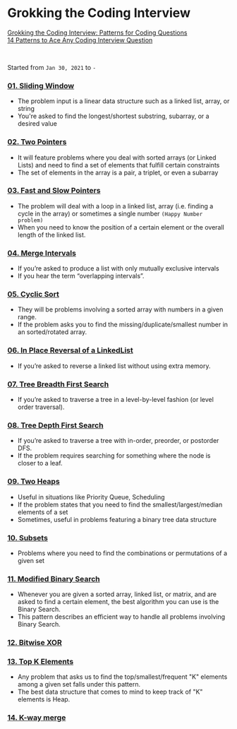 # Grokking the Coding Interview

[Grokking the Coding Interview: Patterns for Coding Questions](https://www.educative.io/courses/grokking-the-coding-interview)  
[14 Patterns to Ace Any Coding Interview Question](https://hackernoon.com/14-patterns-to-ace-any-coding-interview-question-c5bb3357f6ed)  

<br/>

Started from `Jan 30, 2021` to `-`

### [01. Sliding Window](https://github.com/the-robot/coding-challenges/tree/master/leet-code/educative.io/01-sliding-window)
- The problem input is a linear data structure such as a linked list, array, or string
- You're asked to find the longest/shortest substring, subarray, or a desired value

### [02. Two Pointers](https://github.com/the-robot/coding-challenges/tree/master/leet-code/educative.io/02-two-pointers)
- It will feature problems where you deal with sorted arrays (or Linked Lists) and need to find a set of elements that fulfill certain constraints
- The set of elements in the array is a pair, a triplet, or even a subarray

### [03. Fast and Slow Pointers](https://github.com/the-robot/coding-challenges/tree/master/leet-code/educative.io/03-fast-and-slow-pointers)
- The problem will deal with a loop in a linked list, array (i.e. finding a cycle in the array) or sometimes a single number `(Happy Number problem)`
- When you need to know the position of a certain element or the overall length of the linked list.

### [04. Merge Intervals](https://github.com/the-robot/coding-challenges/tree/master/leet-code/educative.io/04-merge-intervals)
- If you’re asked to produce a list with only mutually exclusive intervals
- If you hear the term “overlapping intervals”.

### [05. Cyclic Sort](https://github.com/the-robot/coding-challenges/tree/master/leet-code/educative.io/05-cyclic-sort)
- They will be problems involving a sorted array with numbers in a given range.
- If the problem asks you to find the missing/duplicate/smallest number in an sorted/rotated array.

### [06. In Place Reversal of a LinkedList](https://github.com/the-robot/coding-challenges/tree/master/leet-code/educative.io/06-in-place-reversal-of-a-linkedlist)
- If you’re asked to reverse a linked list without using extra memory.

### [07. Tree Breadth First Search](https://github.com/the-robot/coding-challenges/tree/master/leet-code/educative.io/07-tree-breadth-first-search)
- If you’re asked to traverse a tree in a level-by-level fashion (or level order traversal).

### [08. Tree Depth First Search](https://github.com/the-robot/coding-challenges/tree/master/leet-code/educative.io/08-tree-depth-first-search)
- If you’re asked to traverse a tree with in-order, preorder, or postorder DFS.
- If the problem requires searching for something where the node is closer to a leaf.

### [09. Two Heaps](https://github.com/the-robot/coding-challenges/tree/master/leet-code/educative.io/09-two-heaps)
- Useful in situations like Priority Queue, Scheduling
- If the problem states that you need to find the smallest/largest/median elements of a set
- Sometimes, useful in problems featuring a binary tree data structure

### [10. Subsets](https://github.com/the-robot/coding-challenges/tree/master/leet-code/educative.io/10-subsets)
- Problems where you need to find the combinations or permutations of a given set

### [11. Modified Binary Search](https://github.com/the-robot/coding-challenges/tree/master/leet-code/educative.io/11-modified-binary-search)
- Whenever you are given a sorted array, linked list, or matrix, and are asked to find a certain element, the best algorithm you can use is the Binary Search.
- This pattern describes an efficient way to handle all problems involving Binary Search.

### [12. Bitwise XOR](https://github.com/the-robot/coding-challenges/tree/master/leet-code/educative.io/12-bitwise-xor)

### [13. Top K Elements](https://github.com/the-robot/coding-challenges/tree/master/leet-code/educative.io/13-top-k-elements)
- Any problem that asks us to find the top/smallest/frequent "K" elements among a given set falls under this pattern.
- The best data structure that comes to mind to keep track of "K" elements is Heap.  

### [14. K-way merge](https://github.com/the-robot/coding-challenges/tree/master/leet-code/educative.io/14-k-way-merge)
